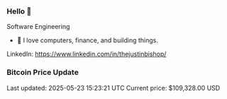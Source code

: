 ### Hello 🤙  

Software Engineering

- 🔭 I love computers, finance, and building things.
  
LinkedIn: https://www.linkedin.com/in/thejustinbishop/  
























































































































































































































































































































































































### Bitcoin Price Update
Last updated: 2025-05-23 15:23:21 UTC
Current price: $109,328.00 USD
